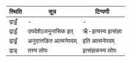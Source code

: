 | स्थिति | सूत्र | टिप्पणी |
| ----- | ------- | ------ |
| द्राडृँ॒ | - | - |
| द्राडृँ॒ | उपदेशेऽजनुनासिक इत् | ऋँ-इत्यस्य इत्संज्ञा |
| द्राडृँ॒ | अनुदात्तङित आत्मनेपदम् | इति आत्मनेपदम् |
| द्राड् | तस्य लोपः | इत्संज्ञकस्य लोपः |
